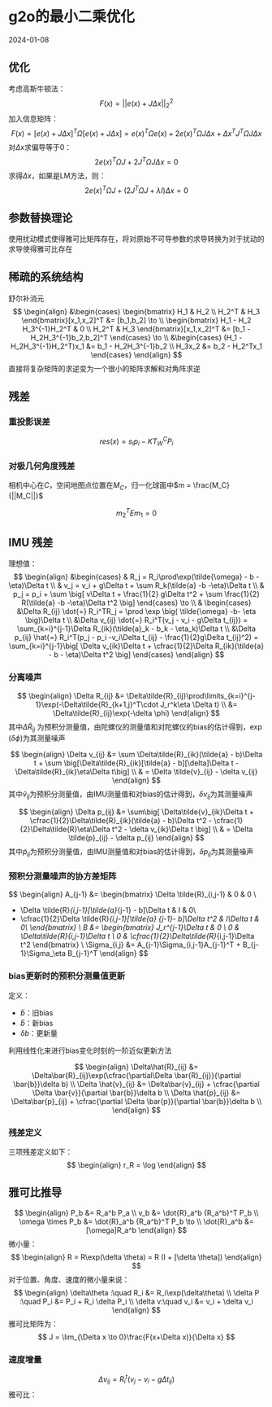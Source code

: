 # g2o的最小二乘优化
2024-01-08

## 优化
考虑高斯牛顿法：
$$F(x) = ||e(x) + J\Delta x||^2_2$$
加入信息矩阵：
$$F(x) = [e(x) + J\Delta x]^T\Omega[e(x)+J\Delta x] = e(x)^T\Omega e(x) + 2e(x)^T\Omega J \Delta x + \Delta x ^TJ^T\Omega J \Delta x$$
对$\Delta x$求偏导等于$0$：
$$2e(x)^T\Omega J + 2J^T\Omega J \Delta x = 0$$
求得$\Delta x$，如果是LM方法，则：
$$2e(x)^T\Omega J + (2J^T\Omega J + \lambda I)\Delta x  = 0$$
## 参数替换理论
使用扰动模式使得雅可比矩阵存在，将对原始不可导参数的求导转换为对于扰动的求导使得雅可比存在

## 稀疏的系统结构

舒尔补消元
$$
\begin{align}
&\begin{cases}
\begin{bmatrix}
H_1 &  H_2 \\
H_2^T & H_3 
\end{bmatrix}[x_1,x_2]^T &= [b_1,b_2] \to \\
\begin{bmatrix}
H_1 - H_2 H_3^{-1}H_2^T & 0 \\
H_2^T & H_3
\end{bmatrix}[x_1,x_2]^T &= [b_1 - H_2H_3^{-1}b_2,b_2]^T
\end{cases}  \to \\
&\begin{cases}
(H_1 - H_2H_3^{-1}H_2^T)x_1 &= b_1 - H_2H_3^{-1}b_2 \\
H_3x_2 &= b_2 - H_2^Tx_1
\end{cases}
\end{align}
$$
直接将复杂矩阵的求逆变为一个很小的矩阵求解和对角阵求逆






## 残差
### 重投影误差
$$res(x) = s_ip_i - KT_W^CP_i$$
### 对极几何角度残差
相机中心在$C$，空间地图点位置在$M_C$，归一化球面中$m = \frac{M_C}{||M_C||}$

$$m_2^TEm_1 = 0$$

 

## IMU 残差
理想值：
$$
\begin{align}
&\begin{cases}
& R_j = R_i\prod\exp(\tilde{\omega} - b - \eta)\Delta t \\
& v_j = v_i + g\Delta t + \sum R_k(\tilde{a} -b -\eta)\Delta t \\
& p_j = p_i + \sum \big[ v\Delta t + \frac{1}{2} g\Delta t^2 + \sum \frac{1}{2} R(\tilde{a} -b -\eta)\Delta t^2  \big] 
\end{cases} \to \\
& \begin{cases}
&\Delta R_{ij} \dot{=} R_i^TR_j = \prod \exp \big( \tilde{\omega} -b- \eta \big)\Delta t  \\
&\Delta v_{ij} \dot{=} R_i^T(v_j - v_i - g\Delta t_{ij}) = \sum_{k=i}^{j-1}\Delta R_{ik}(\tilde{a}_k - b_k - \eta_k)\Delta t \\
&\Delta p_{ij} \hat{=} R_i^T(p_j - p_i -v_i\Delta t_{ij} - \frac{1}{2}g\Delta  t_{ij}^2) = \sum_{k=i}^{j-1}\big[ \Delta v_{ik}\Delta t + \cfrac{1}{2}\Delta R_{ik}(\tilde{a} - b - \eta)\Delta t^2 \big]
\end{cases}
\end{align}
$$

### 分离噪声
$$
\begin{align}
\Delta R_{ij} &= \Delta\tilde{R}_{ij}\prod\limits_{k=i}^{j-1}\exp(-\Delta\tilde{R}_{k+1,j}^T\cdot J_r^k\eta \Delta t) \\
 &= \Delta\tilde{R}_{ij}\exp(-\delta \phi)
\end{align}
$$
其中$\Delta\tilde{R}_{ij}$ 为预积分测量值，由陀螺仪的测量值和对陀螺仪的bias的估计得到，$\exp(\delta\phi)$为其测量噪声

$$
\begin{align}
\Delta v_{ij} &= \sum \Delta\tilde{R}_{ik}(\tilde{a} - b)\Delta t + \sum \big[\Delta\tilde{R}_{ik}[\tilde{a} - b][\delta]\Delta t - \Delta\tilde{R}_{ik}\eta\Delta t\big] \\
& = \Delta \tilde{v}_{ij} - \delta v_{ij}
\end{align}
$$
其中$\tilde{v}_{ij}$为预积分测量值，由IMU测量值和对bias的估计得到，$\delta v_{ij}$为其测量噪声

$$
\begin{align}
\Delta p_{ij} &= \sum\big[ \Delta\tilde{v}_{ik}\Delta t + \cfrac{1}{2}\Delta\tilde{R}_{ik}(\tilde{a} - b)\Delta t^2 - \cfrac{1}{2}\Delta\tilde{R}\eta\Delta t^2 - \delta v_{ik}\Delta t \big] \\
&  = \Delta \tilde{p}_{ij} - \delta p_{ij}
\end{align}
$$
其中$\tilde{p}_{ij}$为预积分测量值，由IMU测量值和对bias的估计得到，$\delta p_{ij}$为其测量噪声

### 预积分测量噪声的协方差矩阵
$$
\begin{align}
A_{j-1} &= \begin{bmatrix}
\Delta \tilde{R}_{i,j-1} & 0 & 0 \\
 - \Delta \tilde{R}_{i,j-1}[\tilde{a}_{j-1} - b]\Delta t & I & 0\\
 - \cfrac{1}{2}\Delta \tilde{R}_{i,j-1}[\tilde{a} _{j-1}- b]\Delta t^2 & I\Delta t & 0\\
\end{bmatrix} \\
B &= \begin{bmatrix}
J_r^{j-1}\Delta t & 0 \\
0 & \Delta\tilde{R}_{i,j-1}\Delta t \\
0 & \cfrac{1}{2}\Delta\tilde{R}_{i,j-1}\Delta t^2 
\end{bmatrix} \\
\Sigma_{i,j} &= A_{j-1}\Sigma_{i,j-1}A_{j-1}^T + B_{j-1}\Sigma_\eta B_{j-1}^T
\end{align}
$$

### bias更新时的预积分测量值更新
定义：
- $\bar{b}$：旧bias
- $\hat{b}$：新bias
- $\delta b$：更新量

利用线性化来进行bias变化时刻的一阶近似更新方法

$$
\begin{align}
\Delta\hat{R}_{ij} &= \Delta\bar{R}_{ij}\exp(\cfrac{\partial\Delta \bar{R}_{ij}}{\partial \bar{b}}\delta b) \\
\Delta \hat{v}_{ij} &= \Delta\bar{v}_{ij} + \cfrac{\partial \Delta \bar{v}}{\partial \bar{b}}\delta b \\
\Delta \hat{p}_{ij} &= \Delta\bar{p}_{ij} + \cfrac{\partial \Delta \bar{p}}{\partial \bar{b}}\delta b \\
\end{align}
$$

### 残差定义
三项残差定义如下：
$$
\begin{align}
r_R = \log
\end{align}
$$

## 雅可比推导
$$
\begin{align}
P_b &= R_a^b P_a \\ 
v_b &= \dot{R}_a^b {R_a^b}^T P_b \\
\omega \times P_b &= \dot{R}_a^b {R_a^b}^T P_b  \to \\
   \dot{R}_a^b &=[\omega]R_a^b
\end{align}
$$
微小量：
$$
\begin{align}
R = R\exp(\delta \theta) = R (I + [\delta \theta])
\end{align}
$$
对于位置、角度、速度的微小量来说：
$$
\begin{align}
\delta\theta :\quad R_i &= R_i\exp(\delta\theta) \\
\delta P :\quad P_i &= P_i + R_i \delta P_i \\
\delta v:\quad v_i &= v_i + \delta v_i
\end{align}
$$
雅可比矩阵为：
$$
J = \lim_{\Delta x \to 0}\frac{F(x+\Delta x)}{\Delta x}
$$
### 速度增量
$$\Delta v_{ij} = R_i^t(v_j - v_i -g\Delta t_{ij})$$
雅可比：